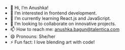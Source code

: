 - 👋 Hi, I’m Anushka!
- 👀 I’m interested in frontend development.
- 🌱 I’m currently learning React.js and JavaScript.
- 💞️ I’m looking to collaborate on innovative projects.
- 📫 How to reach me: anushka.bagun@talentica.com
- 😄 Pronouns: She/her
- ⚡ Fun fact: I love blending art with code!

<!---
anushka-talentica/anushka-talentica is a ✨ special ✨ repository because its `README.md` (this file) appears on your GitHub profile.
You can click the Preview link to take a look at your changes.
--->
